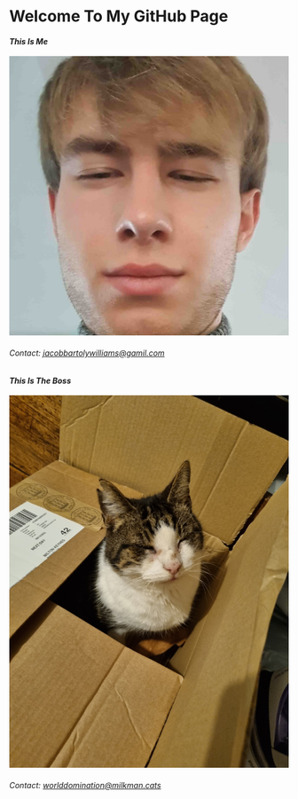 # **Welcome To My GitHub Page**

#### *This Is Me*

<picture>
 <img alt="YOUR-ALT-TEXT" src="mepfp_redux.jpg">
</picture>

###### Contact: jacobbartolywilliams@gamil.com

#### *This Is The Boss*

<picture>
 <img alt="YOUR-ALT-TEXT" src="catbox.jpg">
</picture>

###### Contact: worlddomination@milkman.cats